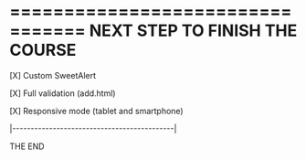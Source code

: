=================================
NEXT STEP TO FINISH THE COURSE
=================================

[X] Custom SweetAlert

[X] Full validation (add.html)

[X] Responsive mode (tablet and smartphone)

|--------------------------------------------|

THE END